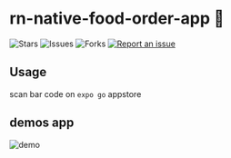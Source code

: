 # rn-native-food-order-app 🐳

![Stars](https://img.shields.io/github/stars/tquangdo/rn-native-food-order-app?color=f05340)
![Issues](https://img.shields.io/github/issues/tquangdo/rn-native-food-order-app?color=f05340)
![Forks](https://img.shields.io/github/forks/tquangdo/rn-native-food-order-app?color=f05340)
[![Report an issue](https://img.shields.io/badge/Support-Issues-green)](https://github.com/tquangdo/rn-native-food-order-app/issues/new)

## Usage
scan bar code on `expo go` appstore

## demos app
![demo](screenshots/demo.gif)
